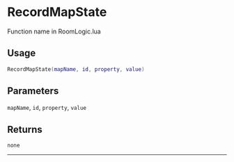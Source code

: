 # RecordMapState
Function name in RoomLogic.lua
## Usage
```lua
RecordMapState(mapName, id, property, value)
```
## Parameters
`mapName`, `id`, `property`, `value`
## Returns
`none`

---